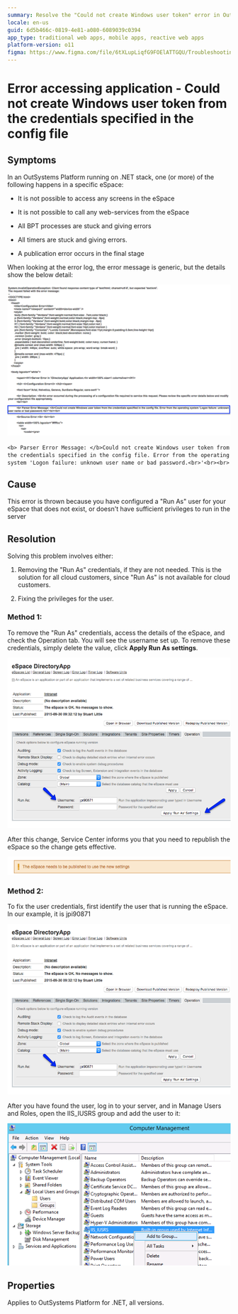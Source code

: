 ```yaml
---
summary: Resolve the "Could not create Windows user token" error in OutSystems 11 (O11) by adjusting 'Run As' settings.
locale: en-us
guid: 6d5b466c-0819-4e81-a080-6089039c0394
app_type: traditional web apps, mobile apps, reactive web apps
platform-version: o11
figma: https://www.figma.com/file/6tXLupLiqfG9FOElATTGQU/Troubleshooting?node-id=620:33
---
```

# Error accessing application - Could not create Windows user token from the credentials specified in the config file

## Symptoms

In an OutSystems Platform running on .NET stack, one (or more) of the following happens in a specific eSpace:

* It is not possible to access any screens in the eSpace

* It is not possible to call any web-services from the eSpace

* All BPT processes are stuck and giving errors

* All timers are stuck and giving errors.

* A publication error occurs in the final stage

When looking at the error log, the error message is generic, but the details show the below detail:

![Screenshot of a parser error message indicating inability to create a Windows user token due to logon failure.](images/error-accessing-app-windows-token_0.png "Parser Error Message Detail")

  `<b> Parser Error Message: </b>Could not create Windows user token from the credentials specified in the config file. Error from the operating system 'Logon failure: unknown user name or bad password.<br>'<br><br>`

## Cause

This error is thrown because you have configured a "Run As" user for your eSpace that does not exist, or doesn't have sufficient privileges to run in the server

## Resolution

Solving this problem involves either:

1. Removing the "Run As" credentials, if they are not needed. This is the solution for all cloud customers, since "Run As" is not available for cloud customers.

2. Fixing the privileges for the user.

### Method 1:

To remove the "Run As" credentials, access the details of the eSpace, and check the Operation tab. You will see the username set up. To remove these credentials, simply delete the value, click **Apply Run As settings**. 

![Screenshot of the Operation tab in OutSystems Service Center showing where to remove 'Run As' credentials.](images/error-accessing-app-windows-token_1.png "eSpace Operation Tab")

After this change, Service Center informs you that you need to republish the eSpace so the change gets effective.

![Notification message indicating that the eSpace needs to be republished to use new settings after removing 'Run As' credentials.](images/error-accessing-app-windows-token_2.png "eSpace Republish Notification")

### Method 2:

To fix the user credentials, first identify the user that is running the eSpace. In our example, it is jpi90871

![Screenshot highlighting the 'Run As' username field in the eSpace configuration settings.](images/error-accessing-app-windows-token_3.png "Run As User Configuration")

After you have found the user, log in to your server, and in Manage Users and Roles, open the IIS_IUSRS group and add the user to it:

 ![Screenshot of the Computer Management window showing the process of adding a user to the IIS_IUSRS group.](images/error-accessing-app-windows-token_4.png "Adding User to IIS_IUSRS Group")

## Properties

Applies to OutSystems Platform for .NET, all versions.

